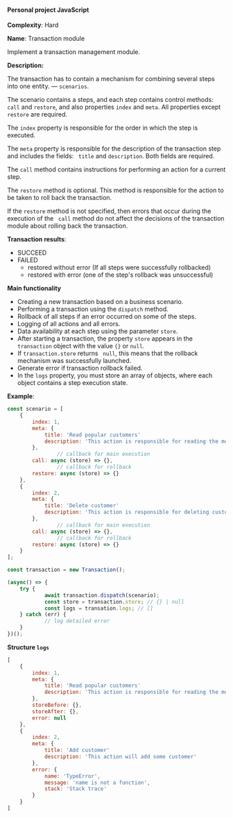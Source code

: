 #### Personal project JavaScript

**Complexity**: Hard

**Name**: Transaction module

Implement a transaction management module.

**Description:** 

The transaction has to contain a mechanism for combining several steps into one entity. — `scenarios`.

The scenario contains a steps, and each step contains control methods: `call` and `restore`, and also properties `index` and `meta`. All properties except `restore` are required.

The `index` property is responsible for the order in which the step is executed.

The `meta` property is responsible for the description of the transaction step and includes the fields: ` title` and `description`. Both fields are required.

The `call` method contains instructions for performing an action for a current step.

The `restore` method is optional. This method is responsible for the action to be taken to roll back the transaction.

If the `restore` method is not specified, then errors that occur during the execution of the ` call` method do not affect the decisions of the transaction module about rolling back the transaction.

**Transaction results**:

-   SUCCEED 
-   FAILED
    -   restored without error (If all steps were successfully rollbacked)
    -   restored with error (one of the step's rollback was unsuccessful)

**Main functionality**

-   Creating a new transaction based on a business scenario.
-   Performing a transaction using the `dispatch` method.
-   Rollback of all steps if an error occurred on some of the steps.
-   Logging of all actions and all errors.
-   Data availability at each step using the parameter `store`.
-   After starting a transaction, the property `store` appears in the ` transaction` object with the value `{}` or `null`.
-   If `transaction.store` returns ` null`, this means that the rollback mechanism was successfully launched.
-   Generate error if transaction rollback failed.
-   In the `logs` property, you must store an array of objects, where each object contains a step execution state.

**Example**:

```javascript
const scenario = [
    {
        index: 1,
        meta: {
            title: 'Read popular customers'
            description: 'This action is responsible for reading the most popular customers'
        },
				// callback for main execution
        call: async (store) => {},
				// callback for rollback
        restore: async (store) => {}
    },
    {
        index: 2,
        meta: {
            title: 'Delete customer'
            description: 'This action is responsible for deleting customer'
        },
				// callback for main execution
        call: async (store) => {},
				// callback for rollback
        restore: async (store) => {}
    }
];

const transaction = new Transaction();

(async() => {
    try {
			await transaction.dispatch(scenario);
			const store = transaction.store; // {} | null
			const logs = transation.logs; // []
    } catch (err) {
			// log detailed error
    }
})();
```

**Structure `logs`**

```js
[
    {
        index: 1,
        meta: {
            title: 'Read popular customers'
            description: 'This action is responsible for reading the most popular customers'
        },
        storeBefore: {},
        storeAfter: {},
        error: null
    },
    {
        index: 2,
        meta: {
            title: 'Add customer'
            description: 'This action will add some customer'
        },
        error: {
            name: 'TypeError',
            message: 'name is not a function',
            stack: 'Stack trace'
        }
    }
]
```

